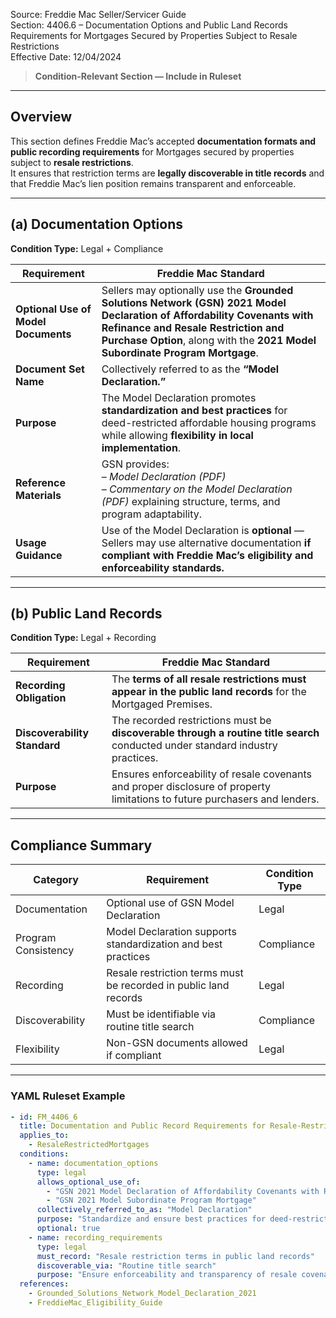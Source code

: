 Source: Freddie Mac Seller/Servicer Guide  
Section: 4406.6 – Documentation Options and Public Land Records Requirements for Mortgages Secured by Properties Subject to Resale Restrictions  
Effective Date: 12/04/2024  

> **Condition-Relevant Section — Include in Ruleset**

---

## Overview  
This section defines Freddie Mac’s accepted **documentation formats and public recording requirements** for Mortgages secured by properties subject to **resale restrictions**.  
It ensures that restriction terms are **legally discoverable in title records** and that Freddie Mac’s lien position remains transparent and enforceable.

---

## (a) Documentation Options  
**Condition Type:** Legal + Compliance  

| Requirement | Freddie Mac Standard |
|--------------|----------------------|
| **Optional Use of Model Documents** | Sellers may optionally use the **Grounded Solutions Network (GSN) 2021 Model Declaration of Affordability Covenants with Refinance and Resale Restriction and Purchase Option**, along with the **2021 Model Subordinate Program Mortgage**. |
| **Document Set Name** | Collectively referred to as the **“Model Declaration.”** |
| **Purpose** | The Model Declaration promotes **standardization and best practices** for deed-restricted affordable housing programs while allowing **flexibility in local implementation**. |
| **Reference Materials** | GSN provides: <br>– *Model Declaration (PDF)* <br>– *Commentary on the Model Declaration (PDF)* explaining structure, terms, and program adaptability. |
| **Usage Guidance** | Use of the Model Declaration is **optional** — Sellers may use alternative documentation **if compliant with Freddie Mac’s eligibility and enforceability standards.** |

---

## (b) Public Land Records  
**Condition Type:** Legal + Recording  

| Requirement | Freddie Mac Standard |
|--------------|----------------------|
| **Recording Obligation** | The **terms of all resale restrictions must appear in the public land records** for the Mortgaged Premises. |
| **Discoverability Standard** | The recorded restrictions must be **discoverable through a routine title search** conducted under standard industry practices. |
| **Purpose** | Ensures enforceability of resale covenants and proper disclosure of property limitations to future purchasers and lenders. |

---

## Compliance Summary  

| Category | Requirement | Condition Type |
|-----------|-------------|----------------|
| Documentation | Optional use of GSN Model Declaration | Legal |
| Program Consistency | Model Declaration supports standardization and best practices | Compliance |
| Recording | Resale restriction terms must be recorded in public land records | Legal |
| Discoverability | Must be identifiable via routine title search | Compliance |
| Flexibility | Non-GSN documents allowed if compliant | Legal |

---

### YAML Ruleset Example  

```yaml
- id: FM_4406_6
  title: Documentation and Public Record Requirements for Resale-Restricted Mortgages
  applies_to:
    - ResaleRestrictedMortgages
  conditions:
    - name: documentation_options
      type: legal
      allows_optional_use_of:
        - "GSN 2021 Model Declaration of Affordability Covenants with Refinance and Resale Restriction and Purchase Option"
        - "GSN 2021 Model Subordinate Program Mortgage"
      collectively_referred_to_as: "Model Declaration"
      purpose: "Standardize and ensure best practices for deed-restricted affordable housing while allowing flexibility."
      optional: true
    - name: recording_requirements
      type: legal
      must_record: "Resale restriction terms in public land records"
      discoverable_via: "Routine title search"
      purpose: "Ensure enforceability and transparency of resale covenants."
  references:
    - Grounded_Solutions_Network_Model_Declaration_2021
    - FreddieMac_Eligibility_Guide
